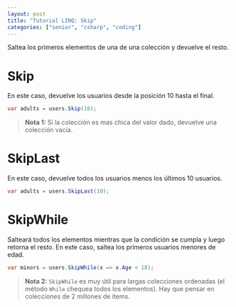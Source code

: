 ```yaml
---
layout: post
title: "Tutorial LINQ: Skip"
categories: ["senior", "csharp", "coding"]
---
```


Saltea los primeros elementos de <!--more-->una de una colección y devuelve el resto.

# Skip
En este caso, devuelve los usuarios desde la posición 10 hasta el final.

```csharp
var adults = users.Skip(10);
```
> **Nota 1:** Si la colección es mas chica del valor dado, devuelve una colección vacía.

# SkipLast
En este caso, devuelve todos los usuarios menos los últimos 10 usuarios.

```csharp
var adults = users.SkipLast(10);
```

# SkipWhile
Salteará todos los elementos mientras que la condición se cumpla y luego retorna el resto.
En este caso, saltea los primeros usuarios menores de edad.

```csharp
var minors = users.SkipWhile(x => x.Age < 18);
```
> **Nota 2:** `SkipWhile` es muy útil para largas colecciones ordenadas (el método `While` chequea todos los elementos). Hay que pensar en colecciones de 2 millones de items.